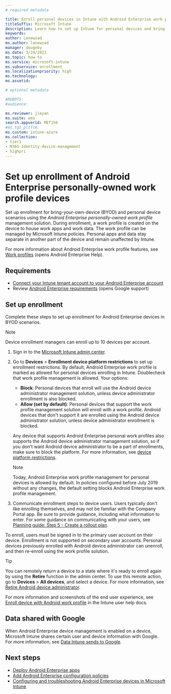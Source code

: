 ```yaml
---
# required metadata

title: Enroll personal devices in Intune with Android Enterprise work profile management 
titleSuffix: Microsoft Intune
description: Learn how to set up Intune for personal devices and bring-your-own-device scenarios using Android Enterprise work profile management. 
keywords:
author: Lenewsad
ms.author: lanewsad
manager: dougeby
ms.date: 3/24/2023
ms.topic: how-to
ms.service: microsoft-intune
ms.subservice: enrollment
ms.localizationpriority: high
ms.technology:
ms.assetid: 

# optional metadata

#ROBOTS:
#audience:

ms.reviewer: jieyan
ms.suite: ems
search.appverid: MET150
#ms.tgt_pltfrm:
ms.custom: intune-azure
ms.collection:
- tier1
- M365-identity-device-management
- highpri
---
```


# Set up enrollment of Android Enterprise personally-owned work profile devices

Set up enrollment for bring-your-own-device (BYOD) and personal device scenarios using the *Android Enterprise personally-owned work profile* management solution. During enrollment, a work profile is created on the device to house work apps and work data. The work profile can be managed by Microsoft Intune policies. Personal apps and data stay separate in another part of the device and remain unaffected by Intune. 

For more information about Android Enterprise work profile features, see [Work profiles](https://support.google.com/work/android/answer/9563584) (opens Android Enterprise Help).  

## Requirements  
* [Connect your Intune tenant account to your Android Enterprise account](connect-intune-android-enterprise.md)
* Review [Android Enterprise requirements](https://support.google.com/work/android/answer/6174145?hl=en&ref_topic=6151012) (opens Google support)   

## Set up enrollment  

Complete these steps to set up enrollment for Android Enterprise devices in BYOD scenarios.  

> [!NOTE]
> Device enrollment managers can enroll up to 10 devices per account.     

1. Sign in to the [Microsoft Intune admin center](https://go.microsoft.com/fwlink/?linkid=2109431).
2. Go to **Devices** > **Enrollment device platform restrictions** to set up enrollment restrictions. By default, Android Enterprise work profile is marked as allowed for personal devices enrolling in Intune. Doublecheck that work profile management is allowed. Your options:    
    - **Block**: Personal devices that enroll will use the Android device administrator management solution, unless device administrator enrollment is also blocked.  
    - **Allow (set by default)**: Personal devices that support the work profile management solution will enroll with a work profile. Android devices that don't support it are enrolled using the Android device administrator solution, unless device administrator enrollment is blocked.  

   Any device that supports Android Enterprise personal work profiles also supports the Android device administrator management solution, so if you don't want Android device administrator to be a part of enrollments, make sure to block the platform. For more information, see [device platform restrictions](create-device-platform-restrictions.md#best-practice---android-platform-restrictions).  

     > [!NOTE]
     > Today, Android Enterprise work profile management for personal devices is allowed by default. In policies configured before July 2019 without any changes, the default setting blocks Android Enterprise work profile management.    

3. Communicate enrollment steps to device users. Users typically don't like enrolling themselves, and may not be familiar with the Company Portal app. Be sure to provide guidance, including what information to enter. For some guidance on communicating with your users, see [Planning guide: Step 5 - Create a rollout plan](../fundamentals/intune-planning-guide.md#step-5---create-a-rollout-plan).  

 To enroll, users must be signed in to the primary user account on their device. Enrollment is not supported on secondary user accounts. Personal devices previously enrolled with Android device administrator can unenroll, and then re-enroll using the work profile solution.  

   > [!TIP]
   > You can remotely return a device to a state where it's ready to enroll again by using the **Retire** function in the admin center. To use this remote action, go to **Devices** > **All devices**, and select a device. For more information, see [Retire Android device administrator](../remote-actions/devices-wipe.md#android-device-administrator).    

 For more information and screenshots of the end user experience, see [Enroll device with Android work profile](../user-help/enroll-device-android-work-profile.md) in the Intune user help docs.    

## Data shared with Google  

When Android Enterprise device management is enabled on a device, Microsoft Intune shares certain user and device information with Google. For more information, see [Data Intune sends to Google](../protect/data-intune-sends-to-google.md).  

## Next steps
- [Deploy Android Enterprise apps](../apps/apps-add-android-for-work.md)
- [Add Android Enterprise configuration policies](../configuration/device-profiles.md) 
- [Configuring and troubleshooting Android Enterprise devices in Microsoft Intune](https://support.microsoft.com/help/4476974)
